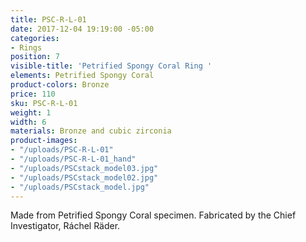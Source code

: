 ```yaml
---
title: PSC-R-L-01
date: 2017-12-04 19:19:00 -05:00
categories:
- Rings
position: 7
visible-title: 'Petrified Spongy Coral Ring '
elements: Petrified Spongy Coral
product-colors: Bronze
price: 110
sku: PSC-R-L-01
weight: 1
width: 6
materials: Bronze and cubic zirconia
product-images:
- "/uploads/PSC-R-L-01"
- "/uploads/PSC-R-L-01_hand"
- "/uploads/PSCstack_model03.jpg"
- "/uploads/PSCstack_model02.jpg"
- "/uploads/PSCstack_model.jpg"
---
```


Made from Petrified Spongy Coral specimen. Fabricated by the Chief Investigator, Ráchel Räder.
